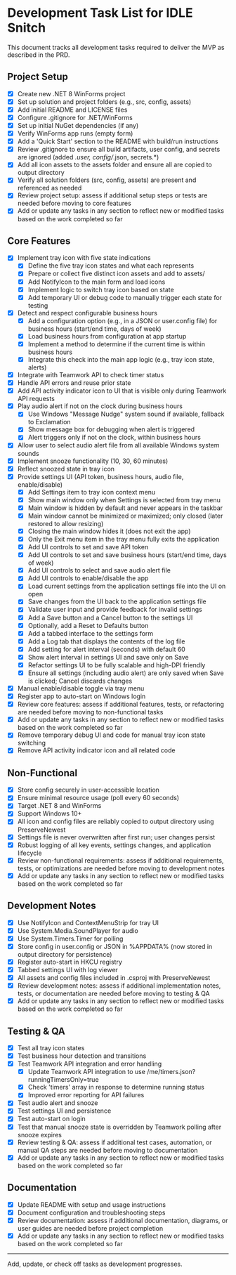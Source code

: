 # Development Task List for IDLE Snitch

This document tracks all development tasks required to deliver the MVP as described in the PRD.

## Project Setup
- [x] Create new .NET 8 WinForms project
- [x] Set up solution and project folders (e.g., src, config, assets)
- [x] Add initial README and LICENSE files
- [x] Configure .gitignore for .NET/WinForms
- [x] Set up initial NuGet dependencies (if any)
- [x] Verify WinForms app runs (empty form)
- [x] Add a 'Quick Start' section to the README with build/run instructions
- [x] Review .gitignore to ensure all build artifacts, user config, and secrets are ignored (added *.user, config/*.json, secrets.*)
- [x] Add all icon assets to the assets folder and ensure all are copied to output directory
- [x] Verify all solution folders (src, config, assets) are present and referenced as needed
- [x] Review project setup: assess if additional setup steps or tests are needed before moving to core features
- [x] Add or update any tasks in any section to reflect new or modified tasks based on the work completed so far

## Core Features
- [x] Implement tray icon with five state indications
    - [x] Define the five tray icon states and what each represents
    - [x] Prepare or collect five distinct icon assets and add to assets/
    - [x] Add NotifyIcon to the main form and load icons
    - [x] Implement logic to switch tray icon based on state
    - [x] Add temporary UI or debug code to manually trigger each state for testing
- [x] Detect and respect configurable business hours
    - [x] Add a configuration option (e.g., in a JSON or user.config file) for business hours (start/end time, days of week)
    - [x] Load business hours from configuration at app startup
    - [x] Implement a method to determine if the current time is within business hours
    - [x] Integrate this check into the main app logic (e.g., tray icon state, alerts)
- [x] Integrate with Teamwork API to check timer status
- [x] Handle API errors and reuse prior state
- [x] Add API activity indicator icon to UI that is visible only during Teamwork API requests
- [x] Play audio alert if not on the clock during business hours
    - [x] Use Windows "Message Nudge" system sound if available, fallback to Exclamation
    - [x] Show message box for debugging when alert is triggered
    - [x] Alert triggers only if not on the clock, within business hours
- [x] Allow user to select audio alert file from all available Windows system sounds
- [x] Implement snooze functionality (10, 30, 60 minutes)
- [x] Reflect snoozed state in tray icon
- [x] Provide settings UI (API token, business hours, audio file, enable/disable)
    - [x] Add Settings item to tray icon context menu
    - [x] Show main window only when Settings is selected from tray menu
    - [x] Main window is hidden by default and never appears in the taskbar
    - [x] Main window cannot be minimized or maximized; only closed (later restored to allow resizing)
    - [x] Closing the main window hides it (does not exit the app)
    - [x] Only the Exit menu item in the tray menu fully exits the application
    - [x] Add UI controls to set and save API token
    - [x] Add UI controls to set and save business hours (start/end time, days of week)
    - [x] Add UI controls to select and save audio alert file
    - [x] Add UI controls to enable/disable the app
    - [x] Load current settings from the application settings file into the UI on open
    - [x] Save changes from the UI back to the application settings file
    - [x] Validate user input and provide feedback for invalid settings
    - [x] Add a Save button and a Cancel button to the settings UI
    - [x] Optionally, add a Reset to Defaults button
    - [x] Add a tabbed interface to the settings form
    - [x] Add a Log tab that displays the contents of the log file
    - [x] Add setting for alert interval (seconds) with default 60
    - [x] Show alert interval in settings UI and save only on Save
    - [x] Refactor settings UI to be fully scalable and high-DPI friendly
    - [x] Ensure all settings (including audio alert) are only saved when Save is clicked; Cancel discards changes
- [x] Manual enable/disable toggle via tray menu
- [x] Register app to auto-start on Windows login
- [x] Review core features: assess if additional features, tests, or refactoring are needed before moving to non-functional tasks
- [x] Add or update any tasks in any section to reflect new or modified tasks based on the work completed so far
- [x] Remove temporary debug UI and code for manual tray icon state switching
- [x] Remove API activity indicator icon and all related code

## Non-Functional
- [x] Store config securely in user-accessible location
- [x] Ensure minimal resource usage (poll every 60 seconds)
- [x] Target .NET 8 and WinForms
- [x] Support Windows 10+
- [x] All icon and config files are reliably copied to output directory using PreserveNewest
- [x] Settings file is never overwritten after first run; user changes persist
- [x] Robust logging of all key events, settings changes, and application lifecycle
- [x] Review non-functional requirements: assess if additional requirements, tests, or optimizations are needed before moving to development notes
- [x] Add or update any tasks in any section to reflect new or modified tasks based on the work completed so far

## Development Notes
- [x] Use NotifyIcon and ContextMenuStrip for tray UI
- [x] Use System.Media.SoundPlayer for audio
- [x] Use System.Timers.Timer for polling
- [x] Store config in user.config or JSON in %APPDATA% (now stored in output directory for persistence)
- [x] Register auto-start in HKCU registry
- [x] Tabbed settings UI with log viewer
- [x] All assets and config files included in .csproj with PreserveNewest
- [x] Review development notes: assess if additional implementation notes, tests, or documentation are needed before moving to testing & QA
- [x] Add or update any tasks in any section to reflect new or modified tasks based on the work completed so far

## Testing & QA
- [x] Test all tray icon states
- [x] Test business hour detection and transitions
- [x] Test Teamwork API integration and error handling
    - [x] Update Teamwork API integration to use /me/timers.json?runningTimersOnly=true
    - [x] Check 'timers' array in response to determine running status
    - [x] Improved error reporting for API failures
- [x] Test audio alert and snooze
- [x] Test settings UI and persistence
- [x] Test auto-start on login
- [x] Test that manual snooze state is overridden by Teamwork polling after snooze expires
- [x] Review testing & QA: assess if additional test cases, automation, or manual QA steps are needed before moving to documentation
- [x] Add or update any tasks in any section to reflect new or modified tasks based on the work completed so far

## Documentation
- [x] Update README with setup and usage instructions
- [x] Document configuration and troubleshooting steps
- [x] Review documentation: assess if additional documentation, diagrams, or user guides are needed before project completion
- [x] Add or update any tasks in any section to reflect new or modified tasks based on the work completed so far

---
Add, update, or check off tasks as development progresses.
